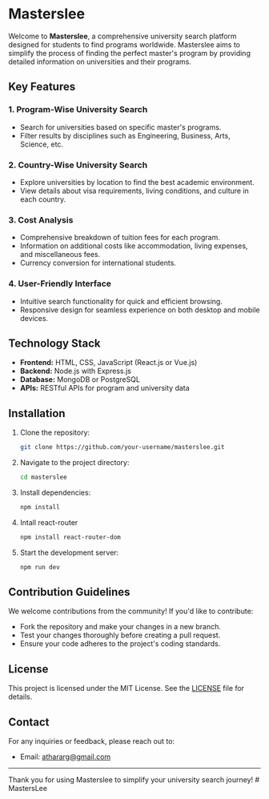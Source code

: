 # Masterslee

Welcome to **Masterslee**, a comprehensive university search platform designed for students to find programs worldwide. Masterslee aims to simplify the process of finding the perfect master's program by providing detailed information on universities and their programs.

## Key Features

### 1. Program-Wise University Search
- Search for universities based on specific master's programs.
- Filter results by disciplines such as Engineering, Business, Arts, Science, etc.

### 2. Country-Wise University Search
- Explore universities by location to find the best academic environment.
- View details about visa requirements, living conditions, and culture in each country.

### 3. Cost Analysis
- Comprehensive breakdown of tuition fees for each program.
- Information on additional costs like accommodation, living expenses, and miscellaneous fees.
- Currency conversion for international students.

### 4. User-Friendly Interface
- Intuitive search functionality for quick and efficient browsing.
- Responsive design for seamless experience on both desktop and mobile devices.

## Technology Stack
- **Frontend:** HTML, CSS, JavaScript (React.js or Vue.js)
- **Backend:** Node.js with Express.js
- **Database:** MongoDB or PostgreSQL
- **APIs:** RESTful APIs for program and university data

## Installation
1. Clone the repository:
   ```bash
   git clone https://github.com/your-username/masterslee.git
   ```
2. Navigate to the project directory:
   ```bash
   cd masterslee
   ```
3. Install dependencies:
   ```bash
   npm install
   ```
4. Intall react-router
     ```bash
   npm install react-router-dom
   ```

5. Start the development server:
   ```bash
   npm run dev
   ```

## Contribution Guidelines
We welcome contributions from the community! If you'd like to contribute:
- Fork the repository and make your changes in a new branch.
- Test your changes thoroughly before creating a pull request.
- Ensure your code adheres to the project's coding standards.

## License
This project is licensed under the MIT License. See the [LICENSE](LICENSE) file for details.

## Contact
For any inquiries or feedback, please reach out to:
- Email: athararg@gmail.com

---

Thank you for using Masterslee to simplify your university search journey!
#   M a s t e r s L e e  
 